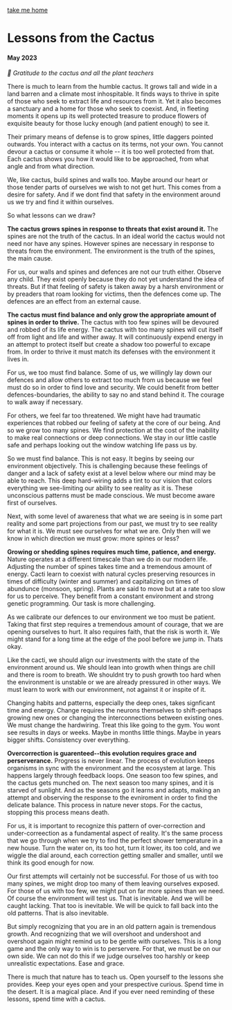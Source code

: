 [take me home](../index.md)  
  
# Lessons from the Cactus
#### May 2023
*🌵 Gratitude to the cactus and all the plant teachers*

There is much to learn from the humble cactus. It grows tall and wide in a land barren and a climate most inhospitable. It finds ways to thrive in spite of those who seek to extract life and resources from it. Yet it also becomes a sanctuary and a home for those who seek to coexist. And, in fleeting moments it opens up its well protected treasure to produce flowers of exquisite beauty for those lucky enough (and patient enough) to see it. 

Their primary means of defense is to grow spines, little daggers pointed outwards. You interact with a cactus on its terms, not your own. You cannot devour a cactus or consume it whole -- it is too well protected from that. Each cactus shows you how it would like to be approached, from what angle and from what direction. 

We, like cactus, build spines and walls too. Maybe around our heart or those tender parts of ourselves we wish to not get hurt. This comes from a desire for safety. And if we dont find that safety in the environment around us we try and find it within ourselves. 

So what lessons can we draw?

**The cactus grows spines in response to threats that exist around it.** The spines are not the truth of the cactus. In an ideal world the cactus would not need nor have any spines. However spines are necessary in response to threats from the environment. The environment is the truth of the spines, the main cause.

For us, our walls and spines and defences are not our truth either. Observe any child. They exist openly because they do not yet understand the idea of threats. But if that feeling of safety is taken away by a harsh environment or by preaders that roam looking for victims, then the defences come up. The defences are an effect from an external cause. 

**The cactus must find balance and only grow the appropriate amount of spines in order to thrive.** The cactus with too few spines will be devoured and robbed of its life energy. The cactus with too many spines will cut itself off from light and life and wither away. It will continuously expend energy in an attempt to protect itself but create a shadow too powerful to excape from. In order to thrive it must match its defenses with the environment it lives in.

For us, we too must find balance. Some of us, we willingly lay down our defences and allow others to extract too much from us because we feel must do so in order to find love and security. We could benefit from better defences-boundaries, the ability to say no and stand behind it. The courage to walk away if necessary.

For others, we feel far too threatened. We might have had traumatic experiences that robbed our feeling of safety at the core of our being. And so we grow too many spines. We find protection at the cost of the inability to make real connections or deep connections. We stay in our little castle safe and perhaps looking out the window watching life pass us by. 

So we must find balance. This is not easy. It begins by seeing our environment objectively. This is challenging because these feelings of danger and a lack of safety exist at a level below where our mind may be able to reach. This deep hard-wiring adds a tint to our vision that colors everything we see-limiting our ability to see reality as it is. These unconscious patterns must be made conscious. We must become aware first of ourselves.

Next, with some level of awareness that what we are seeing is in some part reality and some part projections from our past, we must try to see reality for what it is. We must see ourselves for what we are. Only then will we know in which direction we must grow: more spines or less? 

**Growing or shedding spines requires much time, patience, and energy.** Nature operates at a different timescale than we do in our modern life. Adjusting the number of spines takes time and a tremendous amount of energy. Cacti learn to coexist with natural cycles preserving resources in times of difficulty (winter and summer) and capitalizing on times of abundunce (monsoon, spring). Plants are said to move but at a rate too slow for us to perceive. They benefit from a constant environment and strong genetic programming. Our task is more challenging.

As we calibrate our defences to our environment we too must be patient. Taking that first step requires a tremendous amount of courage, that we are opening ourselves to hurt. It also requires faith, that the risk is worth it. We might stand for a long time at the edge of the pool before we jump in. Thats okay. 

Like the cacti, we should align our investments with the state of the environment around us. We should lean into growth when things are chill and there is room to breath. We shouldnt try to push growth too hard when the environment is unstable or we are already pressured in other ways. We must learn to work with our environment, not against it or inspite of it. 

Changing habits and patterns, especially the deep ones, takes signficant time and energy. Change requires the neurons themselves to shift-perhaps growing new ones or changing the interconnections between existing ones. We must change the hardwiring. Treat this like going to the gym. You wont see results in days or weeks. Maybe in months little things. Maybe in years bigger shifts. Consistency over everything. 

**Overcorrection is guarenteed--this evolution requires grace and perserverance.** Progress is never linear. The process of evolution keeps organisms in sync with the environment and the ecosystem at large. This happens largely through feedback loops. One season too few spines, and the cactus gets munched on. The next season too many spines, and it is starved of sunlight. And as the seasons go it learns and adapts, making an attempt and observing the response to the evniroment in order to find the delicate balance. This process in nature never stops. For the cactus, stopping this process means death. 

For us, it is important to recognize this pattern of over-correction and under-correection as a fundamental aspect of reality. It's the same process that we go through when we try to find the perfect shower temperature in a new house. Turn the water on, its too hot, turn it lower, its too cold, and we wiggle the dial around, each correction getting smaller and smaller, until we think its good enough for now. 

Our first attempts will certainly not be successful. For those of us with too many spines, we might drop too many of them leaving ourselves exposed. For those of us with too few, we might put on far more spines than we need. Of course the environment will test us. That is inevitable. And we will be caught lacking. That too is inevitable. We will be quick to fall back into the old patterns. That is also inevitable. 

But simply recognizing that you are in an old pattern again is tremendous growth. And recognizing that we will overshoot and undershoot and overshoot again might remind us to be gentle with ourselves. This is a long game and the only way to win is to perservere. For that, we must be on our own side. We can not do this if we judge ourselves too harshly or keep unrealistic expectations. Ease and grace. 

There is much that nature has to teach us. Open yourself to the lessons she provides. Keep your eyes open and your prespective curious. Spend time in the desert. It is a magical place. And if you ever need reminding of these lessons, spend time with a cactus. 